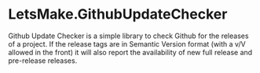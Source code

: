 # LetsMake.GithubUpdateChecker
Github Update Checker is a simple library to check Github for the releases of a project. If the release tags are in Semantic Version format (with a v/V allowed in the front) it will also report the availability of new full release and pre-release releases.